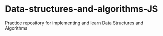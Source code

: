 # Data-structures-and-algorithms-JS
Practice repository for implementing and learn Data Structures and Algorithms 
